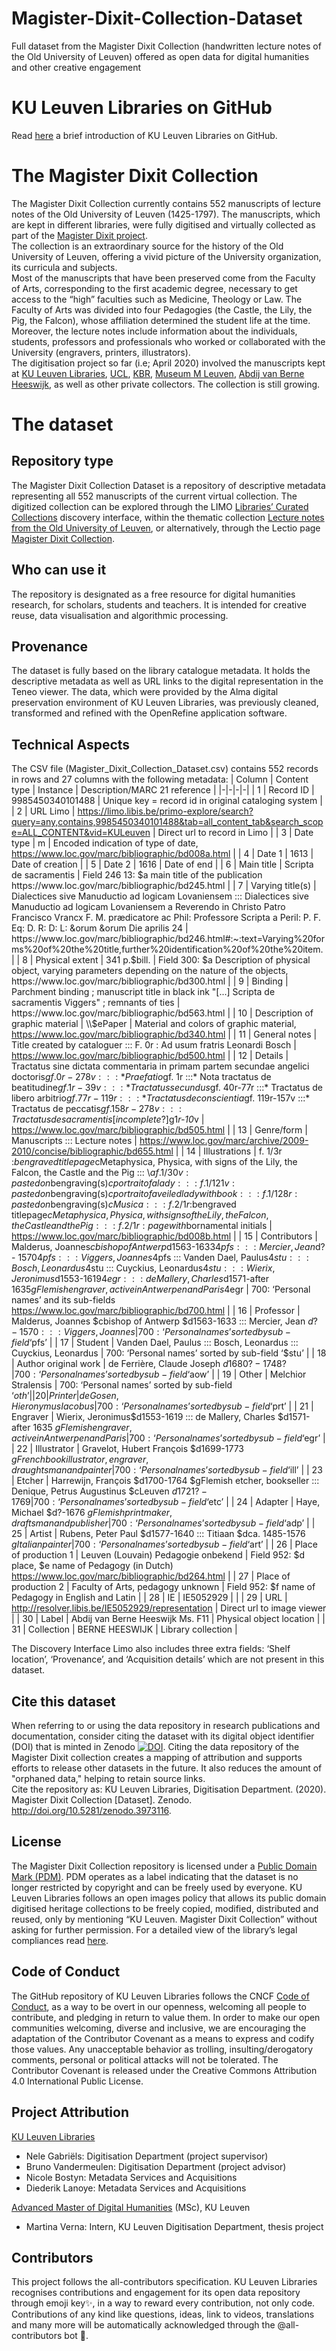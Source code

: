 # Magister-Dixit-Collection-Dataset
Full dataset from the Magister Dixit Collection (handwritten lecture notes of the Old University of Leuven) offered as open data for digital humanities and other creative engagement

# KU Leuven Libraries on GitHub
Read [here](https://github.com/KU-Leuven-Libraries/Welcome-to-KU-Libraries-OpenGLAM) a brief introduction of KU Leuven Libraries on GitHub.

# The Magister Dixit Collection
The Magister Dixit Collection currently contains 552 manuscripts of lecture notes of the Old University of Leuven (1425-1797). The manuscripts, which are kept in different libraries, were fully digitised and virtually collected as part of the [Magister Dixit project](http://lectio.ghum.kuleuven.be/lectio/magister-dixit). <br>
The collection is an extraordinary source for the history of the Old University of Leuven, offering a vivid picture of the University organization, its curricula and subjects. <br>
Most of the manuscripts that have been preserved come from the Faculty of Arts, corresponding to the first academic degree, necessary to get access to the “high” faculties such as Medicine, Theology or Law.  The Faculty of Arts was divided into four Pedagogies (the Castle, the Lily, the Pig, the Falcon), whose affiliation determined the student life at the time. Moreover, the lecture notes include information about the individuals, students, professors and professionals who worked or collaborated with the University (engravers, printers, illustrators). <br>
The digitisation project so far (i.e; April 2020) involved the manuscripts kept at [KU Leuven Libraries](https://bib.kuleuven.be/english), [UCL](https://uclouvain.be/en/libraries/about.html), [KBR](https://www.kbr.be/en/), [Museum M Leuven](https://www.mleuven.be/nl/content/home), [Abdij van Berne Heeswijk](https://www.abdijvanberne.nl/), as well as other private collectors. The collection is still growing.

# The dataset

## Repository type
The Magister Dixit Collection Dataset is a repository of descriptive metadata representing all 552 manuscripts of the current virtual collection. The digitized collection can be explored through the LIMO [Libraries’ Curated Collections](https://limo.libis.be/primo-explore/collectionDiscovery?vid=KULeuven&collectionId=81386064490001488&lang=en_US) discovery interface, within the thematic collection [Lecture notes from the Old University of Leuven](https://limo.libis.be/primo-explore/collectionDiscovery?vid=KULeuven&collectionId=81411248550001488&lang=en_US), or alternatively, through the Lectio page [Magister Dixit Collection](http://lectio.ghum.kuleuven.be/lectio/magister-dixit-collection).

## Who can use it
The repository is designated as a free resource for digital humanities research, for scholars, students and teachers. It is intended for creative reuse, data visualisation and algorithmic processing.

## Provenance
The dataset is fully based on the library catalogue metadata. It holds the descriptive metadata as well as URL links to the digital representation in the Teneo viewer. The data, which were provided by the Alma digital preservation environment of KU Leuven Libraries, was previously cleaned, transformed and refined with the OpenRefine application software.  

## Technical Aspects
The CSV file (Magister_Dixit_Collection_Dataset.csv) contains 552 records in rows and 27 columns with the following metadata:
| Column | Content type | Instance | Description/MARC 21 reference |
|-|-|-|-|
| 1 | Record ID | 9985450340101488 | Unique key = record id in original cataloging system |
| 2 | URL Limo | https://limo.libis.be/primo-explore/search?query=any,contains,9985450340101488&tab=all_content_tab&search_scope=ALL_CONTENT&vid=KULeuven | Direct url to record in Limo |
| 3 | Date type | m | Encoded indication of type of date, https://www.loc.gov/marc/bibliographic/bd008a.html |
| 4 | Date 1 | 1613 | Date of creation |
| 5 | Date 2 | 1616 | Date of end |
| 6 | Main title | Scripta de sacramentis | Field 246 13: $a main title of the publication https://www.loc.gov/marc/bibliographic/bd245.html |
| 7 | Varying title(s) | Dialectices sive Manuductio ad logicam Lovaniensem ::: Dialectices sive Manuductio ad logicam Lovaniensem a Reverendo in Christo Patro Francisco Vrancx F. M. prædicatore ac Phil: Professore Scripta a Peril: P. F. Eq: D. R: D: L: &orum &orum Die aprilis 24 | https://www.loc.gov/marc/bibliographic/bd246.html#:~:text=Varying%20forms%20of%20the%20title,further%20identification%20of%20the%20item. |
| 8 | Physical extent | 341 p.$bill. | Field 300: $a Description of physical object, varying parameters depending on the nature of the objects, https://www.loc.gov/marc/bibliographic/bd300.html |
| 9 | Binding | Parchment binding ; manuscript title in black ink "[...] Scripta de sacramentis Viggers" ; remnants of ties | https://www.loc.gov/marc/bibliographic/bd563.html |
| 10 | Description of graphic material | \\$ePaper | Material and colors of graphic material, https://www.loc.gov/marc/bibliographic/bd340.html |
| 11 | General notes | Title created by cataloguer ::: F. 0r : Ad usum fratris Leonardi Bosch | https://www.loc.gov/marc/bibliographic/bd500.html |
| 12 | Details | Tractatus sine dictata commentaria in primam partem secundae angelici doctoris$gf. 0r-278v :::* Praefatio$gf. 1r :::* Nota tractatus de beatitudine$gf. 1r-39v :::* Tractatus secundus$gf. 40r-77r :::* Tractatus de libero arbitrio$gf. 77r-119r :::* Tractatus de conscientia$gf. 119r-157v :::* Tractatus de peccatis$gf. 158r-278v ::: Tractatus de sacramentis [incomplete?]$g1*r-10*v | https://www.loc.gov/marc/bibliographic/bd505.html |
| 13 | Genre/form | Manuscripts ::: Lecture notes | https://www.loc.gov/marc/archive/2009-2010/concise/bibliographic/bd655.html |
| 14 | Illustrations | f. 1/3r :$bengraved titlepage$cMetaphysica, Physica, with signs of the Lily, the Falcon, the Castle and the Pig ::: \\$af. 1/30v : pasted on$bengraving(s)$cportrait of a lady ::: f. 1/121v : pasted on$bengraving(s)$cportrait of a veiled lady with book ::: f. 1/128r : pasted on$bengraving(s)$cMusica ::: f. 2/1r :$bengraved titlepage$cMetaphysica, Physica, with signs of the Lily, the Falcon, the Castle and the Pig ::: f. 2/1r : page with$bornamental initials | https://www.loc.gov/marc/bibliographic/bd008b.html |
| 15 | Contributors | Malderus, Joannes$cbishop of Antwerp$d1563-1633$4pfs ::: Mercier, Jean$d? - 1570$4pfs ::: Viggers, Joannes$4pfs ::: Vanden Dael, Paulus$4stu ::: Bosch, Leonardus$4stu ::: Cuyckius, Leonardus$4stu ::: Wierix, Jeronimus$d1553-1619$4egr ::: de Mallery, Charles$d1571-after 1635$gFlemish engraver, active in Antwerpen and Paris$4egr | 700: ‘Personal names’ and its sub-fields https://www.loc.gov/marc/bibliographic/bd700.html |
| 16 | Professor | Malderus, Joannes $cbishop of Antwerp $d1563-1633 ::: Mercier, Jean $d? - 1570 ::: Viggers, Joannes | 700: ‘Personal names’ sorted by sub-field ‘$pfs’ |
| 17 | Student | Vanden Dael, Paulus ::: Bosch, Leonardus ::: Cuyckius, Leonardus | 700: ‘Personal names’ sorted by sub-field ‘$stu’ |
| 18 | Author original work | de Ferrière, Claude Joseph $d1680?-1748? | 700: ‘Personal names’ sorted by sub-field ‘$aow’ |
| 19 | Other | Melchior Stralensis | 700: ‘Personal names’ sorted by sub-field ‘$oth’ |
| 20 | Printer | de Gosen, Hieronymus Iacobus | 700: ‘Personal names’ sorted by sub-field ‘$prt’ |
| 21 | Engraver | Wierix, Jeronimus$d1553-1619 ::: de Mallery, Charles $d1571-after 1635 $gFlemish engraver, active in Antwerpen and Paris | 700: ‘Personal names’ sorted by sub-field ‘$egr’ |
| 22 | Illustrator | Gravelot, Hubert François $d1699-1773 $gFrench book illustrator, engraver, draughtsman and painter | 700: ‘Personal names’ sorted by sub-field ‘$ill’ |
| 23 | Etcher | Harrewijn, François $d1700-1764 $gFlemish etcher, bookseller ::: Denique, Petrus Augustinus $cLeuven $d1721?-1769 | 700: ‘Personal names’ sorted by sub-field ‘$etc’ |
| 24 | Adapter | Haye, Michael $d?-1676 $gFlemish printmaker, draftsman and publisher | 700: ‘Personal names’ sorted by sub-field ‘$adp’ |
| 25 | Artist | Rubens, Peter Paul $d1577-1640 ::: Titiaan $dca. 1485-1576 $gItalian painter | 700: ‘Personal names’ sorted by sub-field ‘$art’ |
| 26 | Place of production 1 | Leuven (Louvain) Pedagogie onbekend | Field 952: $d place, $e name of Pedagogy (in Dutch) https://www.loc.gov/marc/bibliographic/bd264.html |
| 27 | Place of production 2 | Faculty of Arts, pedagogy unknown | Field 952:  $f name of  Pedagogy  in English and Latin  |
| 28 | IE | IE5052929 |  |
| 29 | URL | http://resolver.libis.be/IE5052929/representation | Direct url to image viewer |
| 30 | Label | Abdij van Berne Heeswijk Ms. F11 | Physical object location |
| 31 | Collection | BERNE HEESWIJK | Library collection |


The Discovery Interface Limo also includes three extra fields: ‘Shelf location’, ‘Provenance’, and ‘Acquisition details’ which are not present in this dataset. <br>

## Cite this dataset
When referring to or using the data repository in research publications and documentation, consider citing the dataset with its digital object identifier (DOI) that is minted in Zenodo [![DOI](https://zenodo.org/badge/DOI/10.5281/zenodo.3973116.svg)](https://doi.org/10.5281/zenodo.3973116). Citing the data repository of the Magister Dixit collection creates a mapping of attribution and supports efforts to release other datasets in the future. It also reduces the amount of "orphaned data," helping to retain source links. <br>
Cite the repository as: KU Leuven Libraries, Digitisation Department. (2020). Magister Dixit Collection [Dataset]. Zenodo. http://doi.org/10.5281/zenodo.3973116. 

## License
The Magister Dixit Collection repository is licensed under a [Public Domain Mark (PDM)](https://creativecommons.org/share-your-work/public-domain/pdm/). PDM operates as a label indicating that the dataset is no longer restricted by copyright and can be freely used by everyone. 
KU Leuven Libraries follows an open images policy that allows its public domain digitised heritage collections to be freely copied, modified, distributed and reused, only by mentioning “KU Leuven. Magister Dixit Collection” without asking for further permission. For a detailed view of the library’s legal compliances read [here](https://bib.kuleuven.be/BD/digitalisering-en-document-delivery/digitalisering/gebruiksvoorwaarden).

## Code of Conduct
The GitHub repository of KU Leuven Libraries follows the CNCF [Code of Conduct](https://github.com/cncf/foundation/blob/master/code-of-conduct.md), as a way to be overt in our openness, welcoming all people to contribute, and pledging in return to value them. In order to make our open communities welcoming, diverse and inclusive, we are encouraging the adaptation of the Contributor Covenant as a means to express and codify those values. Any unacceptable behavior as trolling, insulting/derogatory comments, personal or political attacks will not be tolerated. The Contributor Covenant is released under the Creative Commons Attribution 4.0 International Public License.

## Project Attribution
[KU Leuven Libraries](https://bib.kuleuven.be/english) <br>
- Nele Gabriëls: Digitisation Department (project supervisor) <br>
- Bruno Vandermeulen: Digitisation Department (project advisor) <br>
- Nicole Bostyn: Metadata Services and Acquisitions <br>
- Diederik Lanoye: Metadata Services and Acquisitions <br>

[Advanced Master of Digital Humanities](https://onderwijsaanbod.kuleuven.be/opleidingen/e/CQ_52330579.htm#activetab=diploma_omschrijving) (MSc), KU Leuven <br>
- Martina Verna: Intern, KU Leuven Digitisation Department, thesis project

## Contributors
This project follows the all-contributors specification. KU Leuven Libraries recognises contributions and engagement for its open data repository through emoji key✨, in a way to reward every contribution, not only code. Contributions of any kind like questions, ideas, link to videos, translations and many more will be automatically acknowledged through the @all-contributors bot 🤖.



